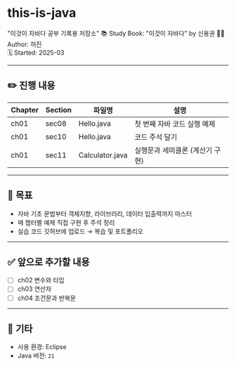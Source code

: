 # this-is-java
"이것이 자바다 공부 기록용 저장소"
📚 Study Book: "이것이 자바다" by 신용권
🧑‍💻 Author: 허진  
🗓️ Started: 2025-03


---

## ✏️ 진행 내용

| Chapter | Section | 파일명              | 설명                                |
|---------|---------|---------------------|-------------------------------------|
| ch01    | sec08   | Hello.java          | 첫 번째 자바 코드 실행 예제          |
| ch01    | sec10   | Hello.java          | 코드 주석 달기                       |
| ch01    | sec11   | Calculator.java     | 실행문과 세미클론 (계산기 구현)      |

---

## 📌 목표

- 자바 기초 문법부터 객체지향, 라이브러리, 데이터 입출력까지 마스터
- 매 챕터별 예제 직접 구현 후 주석 정리
- 실습 코드 깃허브에 업로드 → 복습 및 포트폴리오

---

## ✅ 앞으로 추가할 내용

- [ ] ch02 변수와 타입
- [ ] ch03 연산자
- [ ] ch04 조건문과 반복문

---

## 🔗 기타

- 사용 환경:  Eclipse  
- Java 버전: `21`
